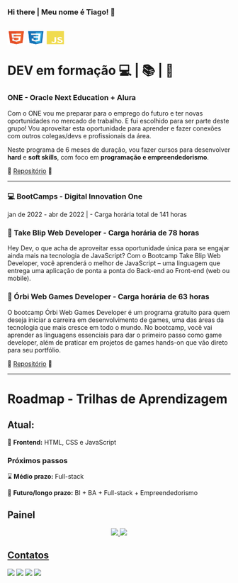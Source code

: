 ### Hi there | Meu nome é Tiago! 👋 
<div style="display: inline_block"><br>
  
  <img align="center" alt="SAM-HTML" height="30" width="40" src="https://raw.githubusercontent.com/devicons/devicon/master/icons/html5/html5-original.svg">
  <img align="center" alt="SAM-CSS" height="30" width="40" src="https://raw.githubusercontent.com/devicons/devicon/master/icons/css3/css3-original.svg">
    <img align="center" alt="SAM-Js" height="30" width="40" src="https://raw.githubusercontent.com/devicons/devicon/master/icons/javascript/javascript-plain.svg">
 <!--<img align="center" alt="SAM-SQL" height="30" width="40" src="https://raw.githubusercontent.com/devicons/devicon/master/icons/mysql/mysql-original.svg"> --> 
</div>

# DEV em formação :computer: | :books: | :rocket:

### ONE - Oracle Next Education + Alura

Com o ONE vou me preparar para o emprego do futuro e ter novas oportunidades no mercado de trabalho. E fui escolhido para ser parte deste grupo! Vou aproveitar esta oportunidade para aprender e fazer conexões com outros colegas/devs e profissionais da área.

Neste programa de 6 meses de duração, vou fazer cursos para desenvolver **hard** e **soft skills**, com foco em **programação e empreendedorismo**.

:open_file_folder: [Repositório](https://github.com/stars/TiagoMerc/lists/oracle-alura-dev-em-forma%C3%A7%C3%A3o) :rocket:
______________

### :computer: BootCamps - Digital Innovation One
jan de 2022 - abr de 2022 |  - Carga horária total de 141 horas

### :rocket:  Take Blip Web Developer - Carga horária de 78 horas

Hey Dev, o que acha de aproveitar essa oportunidade única para se engajar ainda mais na tecnologia de JavaScript? Com o Bootcamp Take Blip Web Developer, você aprenderá o melhor de JavaScript – uma linguagem que entrega uma aplicação de ponta a ponta do Back-end ao Front-end (web ou mobile).

### :rocket: Órbi Web Games Developer - Carga horária de 63 horas

O bootcamp Órbi Web Games Developer é um programa gratuito para quem deseja iniciar a carreira em desenvolvimento de games, uma das áreas da tecnologia que mais cresce em todo o mundo. No bootcamp, você vai aprender as linguagens essenciais para dar o primeiro passo como game developer, além de praticar em projetos de games hands-on que vão direto para seu portfólio.

:open_file_folder:   [Repositório](https://github.com/stars/TiagoMerc/lists/digital-innovation-one) :rocket:

________________
#  Roadmap - Trilhas de Aprendizagem
## Atual: 
:round_pushpin:  **Frontend:** HTML, CSS e JavaScript
### Próximos passos 
  :hourglass: **Médio prazo:**
  Full-stack

   :checkered_flag: **Futuro/longo prazo:** 
  BI + BA + Full-stack + Empreendedorismo 

## Painel
  <div align="center">
  <a href="https://github.com/TiagoMerc">
  <img height="180em" src="https://github-readme-stats.vercel.app/api?username=TiagoMerc&show_icons=true&theme=dracula&include_all_commits=true&count_private=true"/>
  <img height="180em" src="https://github-readme-stats.vercel.app/api/top-langs/?username=TiagoMerc&layout=compact&langs_count=7&theme=dracula"/>
</div>
  
 ## 
 
## Contatos
  
  <div> 
  <a href="https://instagram.com/tiagomr.7" target="_blank"><img src="https://img.shields.io/badge/-Instagram-%23E4405F?style=for-the-badge&logo=instagram&logoColor=white" target="_blank"></a>
    <a href="https://twitter.com/TiagoTMR_7" target="_blanck"><img src="https://img.shields.io/badge/Twitter-1DA1F2?style=for-the-badge&logo=twitter&logoColor=white" target="_blank"></a>
  <a href = "mailto:tmrrosario9@gmail.com"><img src="https://img.shields.io/badge/-Gmail-%23333?style=for-the-badge&logo=gmail&logoColor=white" target="_blank"></a>
    <a href="https://www.linkedin.com/in/tiago-merc%C3%AAs-ros%C3%A1rio-b6177b85" target="_blank"><img src="https://img.shields.io/badge/-LinkedIn-%230077B5?style=for-the-badge&logo=linkedin&logoColor=white" target="_blank"></a> 
    
</div>
  
<!--
**TiagoMerc/TiagoMerc** is a ✨ _special_ ✨ repository because its `README.md` (this file) appears on your GitHub profile.

Here are some ideas to get you started:

- 🔭 I’m currently working on ...
- 🌱 I’m currently learning ...
- 👯 I’m looking to collaborate on ...
- 🤔 I’m looking for help with ...
- 💬 Ask me about ...
- 📫 How to reach me: ...
- 😄 Pronouns: ...
- ⚡ Fun fact: ...
-->
